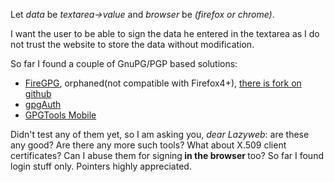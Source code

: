 <html><body><p>Let <em>data</em> be <em>textarea-&gt;value</em> and <em>browser</em> be <em>(firefox or chrome)</em>.

I want the user to be able to sign the data he entered in the textarea as I do not trust the website to store the data without modification.

So far I found a couple of GnuPG/PGP based solutions:

</p><ul>

<li><a href="http://getfiregpg.org">FireGPG</a>, orphaned(not compatible with Firefox4+), <a href="https://github.com/firegpg/firegpg">there is fork on github</a></li>

<li><a href="http://gpgauth.org/">gpgAuth</a></li>

<li><a href="http://www.gpgtools.org/mobile/index.html">GPGTools Mobile</a></li>

</ul>

Didn't test any of them yet, so I am asking you, <em>dear Lazyweb</em>: are these any good? Are there any more such tools? What about X.509 client certificates? Can I abuse them for signing<strong> in the browser </strong>too? So far I found login stuff only. Pointers highly appreciated.</body></html>